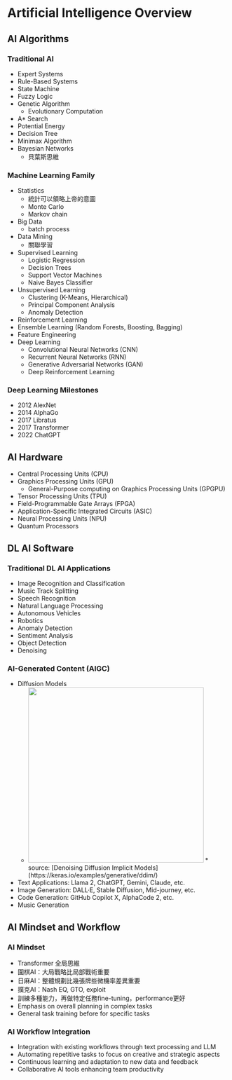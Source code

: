 
# Artificial Intelligence Overview

## AI Algorithms

### Traditional AI
- Expert Systems
- Rule-Based Systems
- State Machine
- Fuzzy Logic
- Genetic Algorithm
  - Evolutionary Computation
- A* Search
- Potential Energy
- Decision Tree
- Minimax Algorithm
- Bayesian Networks
  * 貝葉斯思維

### Machine Learning Family
- Statistics
  * 統計可以領略上帝的意圖
  * Monte Carlo
  * Markov chain
- Big Data
  * batch process
- Data Mining
  * 關聯學習
- Supervised Learning
  - Logistic Regression
  - Decision Trees
  - Support Vector Machines
  - Naive Bayes Classifier
- Unsupervised Learning
  - Clustering (K-Means, Hierarchical)
  - Principal Component Analysis
  - Anomaly Detection
- Reinforcement Learning
- Ensemble Learning (Random Forests, Boosting, Bagging)
- Feature Engineering
- Deep Learning
  - Convolutional Neural Networks (CNN)
  - Recurrent Neural Networks (RNN)
  - Generative Adversarial Networks (GAN)
  - Deep Reinforcement Learning

### Deep Learning Milestones
- 2012 AlexNet
- 2014 AlphaGo
- 2017 Libratus
- 2017 Transformer
- 2022 ChatGPT

## AI Hardware
- Central Processing Units (CPU)
- Graphics Processing Units (GPU)
  - General-Purpose computing on Graphics Processing Units (GPGPU)
- Tensor Processing Units (TPU)
- Field-Programmable Gate Arrays (FPGA)
- Application-Specific Integrated Circuits (ASIC)
- Neural Processing Units (NPU)
- Quantum Processors

## DL AI Software

### Traditional DL AI Applications
- Image Recognition and Classification
- Music Track Splitting
- Speech Recognition
- Natural Language Processing
- Autonomous Vehicles
- Robotics
- Anomaly Detection
- Sentiment Analysis
- Object Detection
- Denoising

### AI-Generated Content (AIGC)
- Diffusion Models
  * <img src="https://i.imgur.com/kRXOGzd.gif" height="400">  
    * source: [Denoising Diffusion Implicit Models](https://keras.io/examples/generative/ddim/)
- Text Applications: Llama 2, ChatGPT, Gemini, Claude, etc.
- Image Generation: DALL·E, Stable Diffusion, Mid-journey, etc.
- Code Generation: GitHub Copilot X, AlphaCode 2, etc.
- Music Generation

## AI Mindset and Workflow

### AI Mindset
- Transformer 全局思維
- 圍棋AI：大局戰略比局部戰術重要
- 日麻AI：整體規劃比幾張牌些微機率差異重要
- 撲克AI：Nash EQ, GTO, exploit
- 訓練多種能力，再做特定任務fine-tuning，performance更好
- Emphasis on overall planning in complex tasks
- General task training before  for specific tasks

### AI Workflow Integration
- Integration with existing workflows through text processing and LLM
- Automating repetitive tasks to focus on creative and strategic aspects
- Continuous learning and adaptation to new data and feedback
- Collaborative AI tools enhancing team productivity
